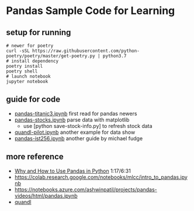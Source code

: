 # Pandas Sample Code for Learning

## setup for running

    # newer for poetry
    curl -sSL https://raw.githubusercontent.com/python-poetry/poetry/master/get-poetry.py | python3.7
    # install dependency
    poetry install
    poetry shell
    # launch notebook
    jupyter notebook

## guide for code

- [pandas-titanic3.ipynb](./pandas-titanic3.ipynb) first read for pandas newers
- [pandas-stocks.ipynb](./pandas-stocks.ipynb) parse data with matplotlib
  - use [python save-stock-info.py] to refresh stock data
- [quandl-pilot.ipynb](./quandl-pilot.ipynb) another example for data show
- [pandas-ist256.ipynb](./pandas-ist256.ipynb) another guide by michael fudge

## more reference

- [Why and How to Use Pandas in Python](https://www.youtube.com/watch?v=dcqPhpY7tWk) 1:17/6:31
- https://colab.research.google.com/notebooks/mlcc/intro_to_pandas.ipynb
- https://notebooks.azure.com/ashwinpatil/projects/pandas-videos/html/pandas.ipynb
- [quandl](https://ntguardian.wordpress.com/2018/07/17/stock-data-analysis-python-v2/)